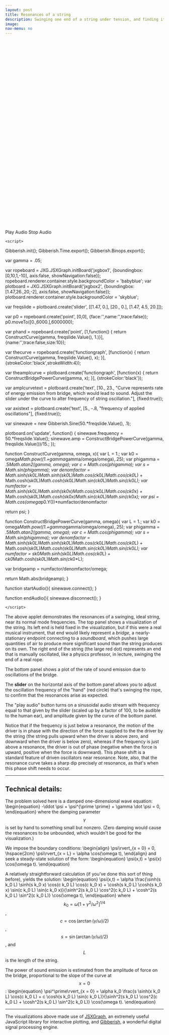 ```yaml
---
layout: post
title: Resonances of a string
description: Swinging one end of a string under tension, and finding its resonances.
image: 
nav-menu: no
---
```


<head>
 <!--<link rel="stylesheet" type="text/css" href="http://jsxgraph.uni-bayreuth.de/distrib/jsxgraph.css" />-->
 <link rel="stylesheet" type="text/css" href="{{site.main}}/site/assets/css/jsxgraph.css" />
 <script type="text/javascript" src="{{site.main}}/site/assets/js/jsxgraphcore.js"></script>
 <!--<script type="text/javascript" src="http://www.charlie-roberts.com/gibberish/build/gibberish.js"></script>-->
<script type="text/javascript" src="{{site.main}}/site/assets/js/gibberish.js"></script>
<script src="https://cdn.mathjax.org/mathjax/latest/MathJax.js?config=TeX-AMS-MML_HTMLorMML" type="text/javascript"></script>
</head>



<div id='jxgbox1' class='jxgbox' style="width:600px; height:300px;"></div>
<div id='jxgbox2' class='jxgbox' style="width:600px; height:300px;"></div>
  <html>
  <span onClick="startAudio()" class="button">Play Audio</span>
  <span onClick="endAudio()" class="button">Stop Audio</span>

    <script>

Gibberish.init();
Gibberish.Time.export();
Gibberish.Binops.export();

var gamma = .05;

var ropeboard = JXG.JSXGraph.initBoard('jxgbox1', {boundingbox:[0,10,1,-10], axis:false, showNavigation:false});
ropeboard.renderer.container.style.backgroundColor = 'babyblue';
var plotboard = JXG.JSXGraph.initBoard('jxgbox2', {boundingbox:[1.47,26.,20,-2], axis:false, showNavigation:false});
plotboard.renderer.container.style.backgroundColor = 'skyblue';

var freqslide = plotboard.create('slider', [[1.47, 0.], [20., 0.], [1.47, 4.5, 20.]]);

var p0 = ropeboard.create('point', [0,0], {face:'',name:'',trace:false});
p0.moveTo([0.,6000.],6000000);

var phand = ropeboard.create('point', [1,function() { return ConstructCurve(gamma, freqslide.Value(), 1.)}], {name:'',trace:false,size:10});

var thecurve = ropeboard.create('functiongraph', [function(x) { return ConstructCurve(gamma, freqslide.Value(), x); }], {strokeColor:'black',strokeWidth:4});

var theamplcurve = plotboard.create('functiongraph', [function(x) { return ConstructBridgePowerCurve(gamma, x); }], {strokeColor:'black'});

var amplcurvetext = plotboard.create('text', [10., 23., "Curve represents rate of energy emission from bridge, which would lead to sound. Adjust the slider under the curve to alter frequency of string oscillation."], {fixed:true});

var axistext = plotboard.create('text', [5., -.8, "frequency of applied oscillations"], {fixed:true});

var sinewave = new Gibberish.Sine(50.*freqslide.Value(), .1);

plotboard.on('update', function() {
    sinewave.frequency = 50.*freqslide.Value();
    sinewave.amp = ConstructBridgePowerCurve(gamma, freqslide.Value())/15.;
});



function ConstructCurve(gamma, omega, x){
  var L = 1.;
  var k0 = omega*Math.pow((1.+gamma*gamma/omega/omega),.25);
  var phigamma = .5*Math.atan2(gamma, omega);
  var c = Math.cos(phigamma);
  var s = Math.sin(phigamma);
  var denomfactor = Math.sinh(s*k0*L)*Math.sinh(s*k0*L)*Math.cos(c*k0*L)*Math.cos(c*k0*L) + Math.cosh(s*k0*L)*Math.cosh(s*k0*L)*Math.sin(c*k0*L)*Math.sin(c*k0*L); 
  var numfactor = Math.sinh(s*k0*L)*Math.sinh(s*k0*x)*Math.cos(c*k0*L)*Math.cos(c*k0*x) + Math.cosh(s*k0*L)*Math.cosh(s*k0*x)*Math.sin(c*k0*L)*Math.sin(c*k0*x); 
  var psi = Math.cos(omega*p0.Y())*numfactor/denomfactor

  return psi;
}

function ConstructBridgePowerCurve(gamma, omega){
  var L = 1.;
  var k0 = omega*Math.pow((1.+gamma*gamma/omega/omega),.25);
  var phigamma = .5*Math.atan2(gamma, omega);
  var c = Math.cos(phigamma);
  var s = Math.sin(phigamma);
  var denomfactor = Math.sinh(s*k0*L)*Math.sinh(s*k0*L)*Math.cos(c*k0*L)*Math.cos(c*k0*L) + Math.cosh(s*k0*L)*Math.cosh(s*k0*L)*Math.sin(c*k0*L)*Math.sin(c*k0*L); 
  var numfactor = s*k0*Math.sinh(s*k0*L)*Math.cos(c*k0*L) + c*k0*Math.cosh(s*k0*L)*Math.sin(c*k0*L);

  var bridgeamp = numfactor/denomfactor/omega;

  return Math.abs(bridgeamp);
}



function startAudio(){
  sinewave.connect();
}

function endAudio(){
  sinewave.disconnect();
}


    </script>



  </html>


The above applet demonstrates the resonances of a swinging, ideal string, near its normal mode frequencies. The top panel shows a visualization of the string. Its left end is held fixed in the visualization, but if this were a real musical instrument, that end would likely represent a *bridge*, a nearly-stationary endpoint connecting to a *soundboard*, which pushes large quantities of air to produce more significant sound than the string produces on its own. The right end of the string (the large red dot) represents an end that is manually oscillated, like a physics professor, in lecture, swinging the end of a real rope.

The bottom panel shows a plot of the rate of sound emission due to oscillations of the bridge. 

The **slider** on the horizontal axis of the bottom panel allows you to adjust the oscillation frequency of the "hand" (red circle) that's swinging the rope, to confirm that the resonances arise as expected.

The "play audio" button turns on a sinusoidal audio stream with frequency equal to that given by the slider (scaled up by a factor of 100, to be audible to the human ear), and amplitude given by the curve of the bottom panel. 

Notice that if the frequency is just below a resonance, the motion of the driver is in phase with the direction of the force supplied to the the driver by the string (the string pulls upward when the driver is above zero, and downward when the driver is below zero), whereas if the frequency is just above a resonance, the driver is out of phase (negative when the force is upward, positive when the force is downward). This phase shift is a standard feature of driven oscillators near resonance. Note, also, that the resonance curve takes a sharp dip precisely *at* resonance, as that's when this phase shift needs to occur.

-------------------------

Technical details:
------------------

The problem solved here is a damped one-dimensional wave equation:
\begin{equation}
-\ddot \psi + \psi^{\prime \prime} + \gamma \dot \psi = 0,
\end{equation}
where the damping parameter $$\gamma$$ is set by hand to something small but nonzero. (Zero damping would cause the resonances to be unbounded, which wouldn't be good for the visualization.)

We impose the boundary conditions:
\begin{align}
\psi\rvert_{x = 0} = 0, \hspace{2cm} \psi\rvert_{x = L} = \alpha \cos(\omega t),
\end{align}
and seek a steady-state solution of the form:
\begin{equation}
\psi(x,t) = \psi(x) \cos(\omega t).
\end{equation}

A relatively straightforward calculation (if you've done this sort of thing before), yields the solution:
\begin{equation}
\psi(x,t) = \alpha \frac{\sinh(s k_0 L) \sinh(s k_0 x) \cos(c k_0 L) \cos(c k_0 x) + \cosh(s k_0 L) \cosh(s k_0 x) \sin(c k_0 L) \sin(c k_0 x)}{\sinh^2(s k_0 L) \cos^2(c k_0 L) + \cosh^2(s k_0 L) \sin^2(c k_0 L)} \cos(\omega t),
\end{equation}
where $$k_0 = \omega \left[1+\gamma^2/\omega^2\right]^{1/4}$$, $$c = \cos(\arctan(\gamma/\omega)/2)$$, $$s = \sin(\arctan(\gamma/\omega)/2)$$, and $$L$$ is the length of the string.

The power of sound emission is estimated from the amplitude of force on the bridge, proportional to the slope of the curve at $$x=0$$:
\begin{equation}
\psi^\prime\rvert_{x = 0} = \alpha k_0 \frac{s \sinh(x k_0 L) \cos(c k_0 L) + c \cosh(s k_0 L) \sin(c k_0 L)}{\sinh^2(s k_0 L) \cos^2(c k_0 L) + \cosh^2(s k_0 L) \sin^2(c k_0 L)} \cos(\omega t).
\end{equation}

------------------------

The visualizations above made use of [JSXGraph](http://jsxgraph.uni-bayreuth.de/wp/index.html), an extremely useful JavaScript library for interactive plotting, and [Gibberish](http://www.charlie-roberts.com/gibberish/), a wonderful digital signal processing engine.

